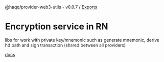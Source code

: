 @haqq/provider-web3-utils - v0.0.7 / [Exports](modules.md)

# Encryption service in RN

libs for work with private key/mnemonic such as generate mnemonic, derive hd path and sign transaction (shared between all providers)

[docs](https://github.com/haqq-network/haqq-wallet-provider-web3-utils/blob/main/docs/modules.md)
